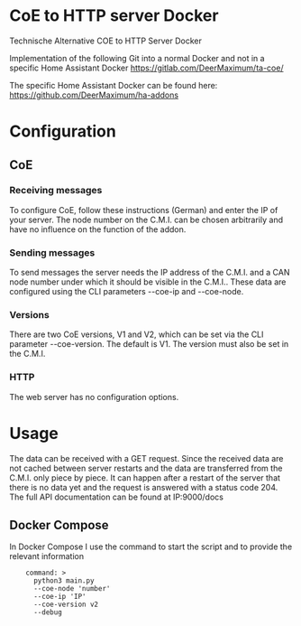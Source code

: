 # CoE to HTTP server Docker
Technische Alternative COE to HTTP Server Docker

Implementation of the following Git into a normal Docker and not in a specific Home Assistant Docker
https://gitlab.com/DeerMaximum/ta-coe/

The specific Home Assistant Docker can be found here:
https://github.com/DeerMaximum/ha-addons

# Configuration

## CoE

### Receiving messages
To configure CoE, follow these instructions (German) and enter the IP of your server.
The node number on the C.M.I. can be chosen arbitrarily and have no influence on the function of the addon.

### Sending messages
To send messages the server needs the IP address of the C.M.I. and a CAN node number under which it should be visible in the C.M.I..
These data are configured using the CLI parameters --coe-ip and --coe-node.

### Versions
There are two CoE versions, V1 and V2, which can be set via the CLI parameter --coe-version.
The default is V1. The version must also be set in the C.M.I.

### HTTP
The web server has no configuration options.

# Usage
The data can be received with a GET request. Since the received data are not cached between server
restarts and the data are transferred from the C.M.I. only piece by piece. It can happen after a restart of the server
that there is no data yet and the request is answered with a status code 204.
The full API documentation can be found at IP:9000/docs

## Docker Compose
In Docker Compose I use the command to start the script and to provide the relevant information

```
    command: >
      python3 main.py
      --coe-node 'number'
      --coe-ip 'IP'
      --coe-version v2
      --debug
```
